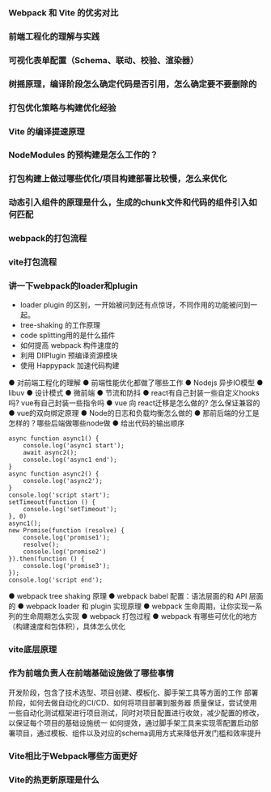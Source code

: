 ### Webpack 和 Vite 的优劣对比

### 前端工程化的理解与实践

### 可视化表单配置（Schema、联动、校验、渲染器）

### 树摇原理，编译阶段怎么确定代码是否引用，怎么确定要不要删除的

### 打包优化策略与构建优化经验

### Vite 的编译提速原理

### NodeModules 的预构建是怎么工作的？

### 打包构建上做过哪些优化/项目构建部署比较慢，怎么来优化

### 动态引入组件的原理是什么，生成的chunk文件和代码的组件引入如何匹配

### webpack的打包流程

### vite打包流程

### 讲一下webpack的loader和plugin

- loader plugin 的区别，一开始被问到还有点惊讶，不同作用的功能被问到一起。
- tree-shaking 的工作原理
- code splitting用的是什么插件
- 如何提高 webpack 构件速度的 
- 利用 DllPlugin 预编译资源模块
- 使用 Happypack 加速代码构建


● 对前端工程化的理解
● 前端性能优化都做了哪些工作
● Nodejs 异步IO模型
● libuv
● 设计模式
● 微前端
● 节流和防抖
● react有自己封装一些自定义hooks吗? vue有自己封装一些指令吗
● vue 向 react迁移是怎么做的? 怎么保证兼容的
● vue的双向绑定原理
● Node的日志和负载均衡怎么做的
● 那前后端的分工是怎样的？哪些后端做哪些node做
● 给出代码的输出顺序
```
async function async1() {
    console.log('async1 start');
    await async2();
    console.log('async1 end');
}
async function async2() {
    console.log('async2');
}
console.log('script start');
setTimeout(function () {
    console.log('setTimeout');
}, 0)
async1();
new Promise(function (resolve) {
    console.log('promise1');
    resolve();
    console.log('promise2')
}).then(function () {
    console.log('promise3');
});
console.log('script end');
```

● webpack tree shaking 原理
● webpack babel 配置：语法层面的和 API 层面的
● webpack loader 和 plugin 实现原理
● webpack 生命周期，让你实现一系列的生命周期怎么实现
● webpack 打包过程
● webpack 有哪些可优化的地方（构建速度和包体积），具体怎么优化

### vite底层原理

### 作为前端负责人在前端基础设施做了哪些事情
开发阶段，包含了技术选型、项目创建、模板化、脚手架工具等方面的工作
部署阶段，如何去做自动化的CI/CD、如何将项目部署到服务器
质量保证，尝试使用一些自动化测试框架进行项目测试，同时对项目配置进行收敛，减少配置的修改，以保证每个项目的基础设施统一
如何提效，通过脚手架工具来实现零配置启动部署项目，通过模板、组件以及对应的schema调用方式来降低开发门槛和效率提升

### Vite相比于Webpack哪些方面更好

### Vite的热更新原理是什么